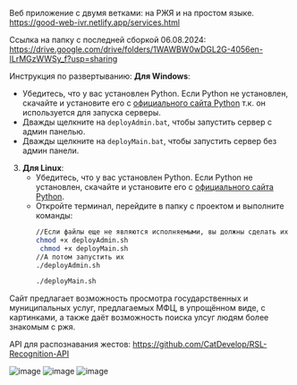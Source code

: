 Веб приложение c двумя ветками: на РЖЯ и на простом языке.
https://good-web-ivr.netlify.app/services.html

Ссылка на папку с последней сборкой 06.08.2024:
https://drive.google.com/drive/folders/1WAWBW0wDGL2G-4056en-ILrMGzWWSy_f?usp=sharing

Инструкция по развертыванию:
**Для Windows**:
   - Убедитесь, что у вас установлен Python. Если Python не установлен, скачайте и установите его с [официального сайта Python](https://www.python.org/) т.к. он используется для запуска серверы.
   - Дважды щелкните на `deployAdmin.bat`, чтобы запустить сервер с админ панелью.
   - Дважды щелкните на `deployMain.bat`, чтобы запустить сервер без админ панели.

3. **Для Linux**:
   - Убедитесь, что у вас установлен Python. Если Python не установлен, скачайте и установите его с [официального сайта Python](https://www.python.org/).
   - Откройте терминал, перейдите в папку с проектом и выполните команды:
     ```bash
     //Если файлы еще не являются исполняемыми, вы должны сделать их таковыми:
     chmod +x deployAdmin.sh
      chmod +x deployMain.sh
     //А потом запустить их
     ./deployAdmin.sh
     
     ./deployMain.sh
     
     ```

Сайт предлагает возможность просмотра государственных и муниципальных услуг, предлагаемых МФЦ, в упрощённом виде, с картинками, а также даёт возможность поиска улсуг людям более знакомым с ржя.

API для распознавания жестов:
https://github.com/CatDevelop/RSL-Recognition-API


![image](https://github.com/Elheid/IVR_good_web/assets/115392171/4593e46b-97c3-465b-9a4a-ad14720e21a8)
![image](https://github.com/Elheid/IVR_good_web/assets/115392171/3e399f5b-ba79-45ba-ac01-2e7e2ed802ee)
![image](https://github.com/Elheid/IVR_good_web/assets/115392171/e6d2e0bc-cb1a-45d0-9b1c-04f383735dd9)



